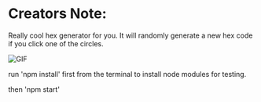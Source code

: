 # Creators Note:

Really cool hex generator for you. It will randomly generate a new hex code if you click one of the circles.

![GIF](https://media.giphy.com/media/lRfXiZP3koiVvIC4Pu/giphy.gif)

run 'npm install' first from the terminal to install node modules for testing.

then 'npm start'
